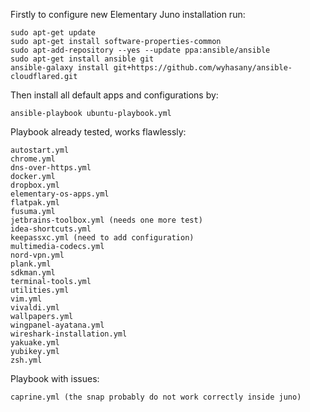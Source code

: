 Firstly to configure new Elementary Juno installation run:

```
sudo apt-get update
sudo apt-get install software-properties-common
sudo apt-add-repository --yes --update ppa:ansible/ansible
sudo apt-get install ansible git
ansible-galaxy install git+https://github.com/wyhasany/ansible-cloudflared.git
```

Then install all default apps and configurations by:

```
ansible-playbook ubuntu-playbook.yml
```

Playbook already tested, works flawlessly:
```
autostart.yml
chrome.yml
dns-over-https.yml
docker.yml
dropbox.yml
elementary-os-apps.yml
flatpak.yml
fusuma.yml
jetbrains-toolbox.yml (needs one more test)
idea-shortcuts.yml
keepassxc.yml (need to add configuration)
multimedia-codecs.yml
nord-vpn.yml
plank.yml
sdkman.yml
terminal-tools.yml
utilities.yml
vim.yml
vivaldi.yml
wallpapers.yml
wingpanel-ayatana.yml
wireshark-installation.yml
yakuake.yml
yubikey.yml
zsh.yml
```

Playbook with issues:
```
caprine.yml (the snap probably do not work correctly inside juno)
```
